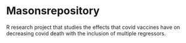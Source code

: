 # Masonsrepository
R research project that studies the effects that covid vaccines have on decreasing covid death with the inclusion of multiple regressors. 
